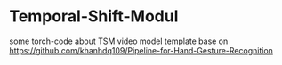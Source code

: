 # Temporal-Shift-Modul
some torch-code about TSM video model
template base on https://github.com/khanhdq109/Pipeline-for-Hand-Gesture-Recognition
